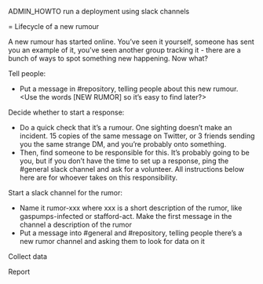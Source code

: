 ADMIN_HOWTO run a deployment using slack channels

= Lifecycle of a new rumour

A new rumour has started online.  You’ve seen it yourself, someone has sent you an example of it, you’ve seen another group tracking it - there are a bunch of ways to spot something new happening.  Now what? 

Tell people:
* Put a message in #repository, telling people about this new rumour.  <Use the words [NEW RUMOR] so it’s easy to find later?> 

Decide whether to start a response:
* Do a quick check that it’s a rumour.  One sighting doesn’t make an incident.  15 copies of the same message on Twitter, or 3 friends sending you the same strange DM, and you’re probably onto something. 
* Then, find someone to be responsible for this.  It’s probably going to be you, but if you don’t have the time to set up a response, ping the #general slack channel and ask for a volunteer.  All instructions below here are for whoever takes on this responsibility.

Start a slack channel for the rumor:
* Name it rumor-xxx where xxx is a short description of the rumor, like gaspumps-infected or stafford-act.   Make the first message in the channel a description of the rumor
* Put a message into #general and #repository, telling people there’s a new rumor channel and asking them to look for data on it 

Collect data


Report
